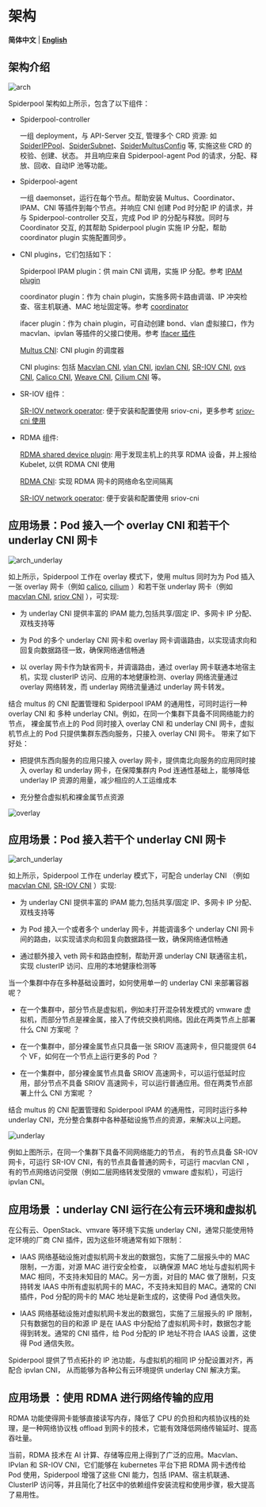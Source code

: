 # 架构

**简体中文** | [**English**](./arch.md)

## 架构介绍

![arch](../images/spiderpool_arch.png)

Spiderpool 架构如上所示，包含了以下组件：

* Spiderpool-controller

    一组 deployment，与 API-Server 交互, 管理多个 CRD 资源: 如 [SpiderIPPool](../reference/crd-spiderippool.md)、[SpiderSubnet](../reference/crd-spidersubnet.md)、[SpiderMultusConfig](../reference/crd-spidermultusconfig.md) 等, 实施这些 CRD 的校验、创建、状态。 并且响应来自 Spiderpool-agent Pod 的请求，分配、释放、回收、自动IP 池等功能。

* Spiderpool-agent

    一组 daemonset，运行在每个节点。帮助安装 Multus、Coordinator、IPAM、CNI 等插件到每个节点。并响应 CNI 创建 Pod 时分配 IP 的请求，并与 Spiderpool-controller 交互，完成 Pod IP 的分配与释放。同时与 Coordinator 交互, 的其帮助 Spiderpool plugin 实施 IP 分配，帮助 coordinator plugin 实施配置同步。

* CNI plugins，它们包括如下：

    Spiderpool IPAM plugin：供 main CNI 调用，实施 IP 分配。参考 [IPAM plugin](../reference/plugin-ipam.md)

    coordinator plugin：作为 chain plugin，实施多网卡路由调谐、IP 冲突检查、宿主机联通、MAC 地址固定等。参考 [coordinator](../concepts/coordinator-zh_CN.md)

    ifacer plugin：作为 chain plugin，可自动创建 bond、vlan 虚拟接口，作为 macvlan、ipvlan 等插件的父接口使用。参考 [Ifacer 插件](../reference/plugin-ifacer.md)

    [Multus CNI](https://github.com/k8snetworkplumbingwg/multus-cni): CNI plugin 的调度器

    CNI plugins: 包括 [Macvlan CNI](https://github.com/containernetworking/plugins/tree/main/plugins/main/macvlan),
          [vlan CNI](https://github.com/containernetworking/plugins/tree/main/plugins/main/vlan),
          [ipvlan CNI](https://github.com/containernetworking/plugins/tree/main/plugins/main/ipvlan),
          [SR-IOV CNI](https://github.com/k8snetworkplumbingwg/sriov-cni),
          [ovs CNI](https://github.com/k8snetworkplumbingwg/ovs-cni),
          [Calico CNI](https://github.com/projectcalico/calico),
          [Weave CNI](https://github.com/weaveworks/weave),
          [Cilium CNI](https://github.com/cilium/cilium) 等。

* SR-IOV 组件：

    [SR-IOV network operator](https://github.com/k8snetworkplumbingwg/sriov-network-operator): 便于安装和配置使用 sriov-cni，更多参考 [sriov-cni 使用](../usage/install/underlay/get-started-sriov-zh_CN.md)

* RDMA 组件:

    [RDMA shared device plugin](https://github.com/Mellanox/k8s-rdma-shared-dev-plugin): 用于发现主机上的共享 RDMA 设备，并上报给 Kubelet, 以供 RDMA CNI 使用

    [RDMA CNI](https://github.com/k8snetworkplumbingwg/rdma-cni): 实现 RDMA 网卡的网络命名空间隔离

    [SR-IOV network operator](https://github.com/k8snetworkplumbingwg/sriov-network-operator): 便于安装和配置使用 sriov-cni

## 应用场景：Pod 接入一个 overlay CNI 和若干个 underlay CNI 网卡

![arch_underlay](../images/spiderpool-overlay.jpg)

如上所示，Spiderpool 工作在 overlay 模式下，使用 multus 同时为为 Pod 插入一张 overlay 网卡（例如 [calico](https://github.com/projectcalico/calico), [cilium](https://github.com/cilium/cilium) ）和若干张 underlay 网卡（例如 [macvlan CNI](https://github.com/containernetworking/plugins/tree/main/plugins/main/macvlan), [sriov CNI](https://github.com/k8snetworkplumbingwg/sriov-cni) ），可实现:

* 为 underlay CNI 提供丰富的 IPAM 能力,包括共享/固定 IP、多网卡 IP 分配、双栈支持等

* 为 Pod 的多个 underlay CNI 网卡和 overlay 网卡调谐路由，以实现请求向和回复向数据路径一致，确保网络通信畅通

* 以 overlay 网卡作为缺省网卡，并调谐路由，通过 overlay 网卡联通本地宿主机，实现 clusterIP 访问、应用的本地健康检测、overlay 网络流量通过 overlay 网络转发，而 underlay 网络流量通过 underlay 网卡转发。

结合 multus 的 CNI 配置管理和 Spiderpool IPAM 的通用性，可同时运行一种 overlay CNI 和 多种 underlay CNI。例如，在同一个集群下具备不同网络能力的节点， 裸金属节点上的 Pod 同时接入 overlay CNI 和 underlay CNI 网卡，虚拟机节点上的 Pod 只提供集群东西向服务，只接入 overlay CNI 网卡。
带来了如下好处：

* 把提供东西向服务的应用只接入 overlay 网卡，提供南北向服务的应用同时接入 overlay 和 underlay 网卡，在保障集群内 Pod 连通性基础上，能够降低 underlay IP 资源的用量，减少相应的人工运维成本

* 充分整合虚拟机和裸金属节点资源

![overlay](../images/overlay.jpg)

## 应用场景：Pod 接入若干个 underlay CNI 网卡

![arch_underlay](../images/spiderpool-underlay.jpg)

如上所示，Spiderpool 工作在 underlay 模式下，可配合 underlay CNI （例如 [macvlan CNI](https://github.com/containernetworking/plugins/tree/main/plugins/main/macvlan), [SR-IOV CNI](https://github.com/k8snetworkplumbingwg/sriov-cni) ）实现:

* 为 underlay CNI 提供丰富的 IPAM 能力,包括共享/固定 IP、多网卡 IP 分配、双栈支持等

* 为 Pod 接入一个或者多个 underlay 网卡，并能调谐多个 underlay CNI 网卡间的路由，以实现请求向和回复向数据路径一致，确保网络通信畅通

* 通过额外接入 veth 网卡和路由控制，帮助开源 underlay CNI 联通宿主机，实现 clusterIP 访问、应用的本地健康检测等

当一个集群中存在多种基础设置时，如何使用单一的 underlay CNI 来部署容器呢？

* 在一个集群中，部分节点是虚拟机，例如未打开混杂转发模式的 vmware 虚拟机，而部分节点是裸金属，接入了传统交换机网络。因此在两类节点上部署什么 CNI 方案呢 ？

* 在一个集群中，部分裸金属节点只具备一张 SRIOV 高速网卡，但只能提供 64 个 VF，如何在一个节点上运行更多的 Pod ？

* 在一个集群中，部分裸金属节点具备 SRIOV 高速网卡，可以运行低延时应用，部分节点不具备 SRIOV 高速网卡，可以运行普通应用。但在两类节点部署上什么 CNI 方案呢 ？

结合 multus 的 CNI 配置管理和 Spiderpool IPAM 的通用性，可同时运行多种 underlay CNI，充分整合集群中各种基础设施节点的资源，来解决以上问题。

![underlay](../images/underlay.jpg)

例如上图所示，在同一个集群下具备不同网络能力的节点， 有的节点具备 SR-IOV 网卡，可运行 SR-IOV CNI，有的节点具备普通的网卡，可运行 macvlan CNI ，有的节点网络访问受限（例如二层网络转发受限的 vmware 虚拟机），可运行 ipvlan CNI。

## 应用场景 ：underlay CNI 运行在公有云环境和虚拟机

在公有云、OpenStack、vmvare 等环境下实施 underlay CNI，通常只能使用特定环境的厂商 CNI 插件，因为这些环境通常有如下限制：

* IAAS 网络基础设施对虚拟机网卡发出的数据包，实施了二层报头中的 MAC 限制，一方面，对源 MAC 进行安全检查，
  以确保源 MAC 地址与虚拟机网卡 MAC 相同，不支持未知目的 MAC。另一方面，对目的 MAC 做了限制，只支持转发
  IAAS 中所有虚拟机网卡的 MAC，不支持未知目的 MAC。通常的 CNI 插件，Pod 分配的网卡的 MAC 地址是新生成的，这使得 Pod 通信失败。

* IAAS 网络基础设施对虚拟机网卡发出的数据包，实施了三层报头的 IP 限制，只有数据包的目的和源 IP 是在 IAAS
  中分配给了虚拟机网卡时，数据包才能得到转发。通常的 CNI 插件，给 Pod 分配的 IP 地址不符合 IAAS 设置，这使得 Pod 通信失败。

Spiderpool 提供了节点拓扑的 IP 池功能，与虚拟机的相同 IP 分配设置对齐，再配合 ipvlan CNI，
从而能够为各种公有云环境提供 underlay CNI 解决方案。

## 应用场景 ：使用 RDMA 进行网络传输的应用

RDMA 功能使得网卡能够直接读写内存，降低了 CPU 的负担和内核协议栈的处理，是一种网络协议栈 offload 到网卡的技术，它能有效降低网络传输延时、提高吞吐量。

当前，RDMA 技术在 AI 计算、存储等应用上得到了广泛的应用。Macvlan、IPvlan 和 SR-IOV CNI，它们能够在 kubernetes 平台下把 RDMA 网卡透传给 Pod 使用，Spiderpool 增强了这些 CNI 能力，包括 IPAM、宿主机联通、ClusterIP 访问等，并且简化了社区中的依赖组件安装流程和使用步骤，极大提高了易用性。
